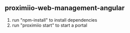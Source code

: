 ## proximiio-web-management-angular


1. run "npm-install" to install dependencies
2. run "proximiio start" to start a portal
